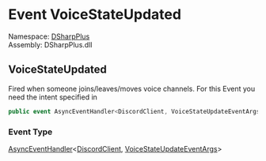 # Event VoiceStateUpdated

Namespace: [DSharpPlus](DSharpPlus.md)  
Assembly: DSharpPlus.dll

## <a id="DSharpPlus_DiscordShardedClient_VoiceStateUpdated"></a>VoiceStateUpdated

Fired when someone joins/leaves/moves voice channels.
For this Event you need the <xref href="DSharpPlus.DiscordIntents.GuildVoiceStates" data-throw-if-not-resolved="false"></xref> intent specified in <xref href="DSharpPlus.DiscordConfiguration.Intents" data-throw-if-not-resolved="false"></xref>

```csharp
public event AsyncEventHandler<DiscordClient, VoiceStateUpdateEventArgs> VoiceStateUpdated
```

### Event Type

[AsyncEventHandler](DSharpPlus.AsyncEvents.AsyncEventHandler\-2.md)<[DiscordClient](DSharpPlus.DiscordClient.md), [VoiceStateUpdateEventArgs](DSharpPlus.EventArgs.VoiceStateUpdateEventArgs.md)\>

